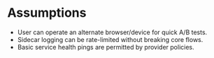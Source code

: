 # Assumptions
- User can operate an alternate browser/device for quick A/B tests.
- Sidecar logging can be rate-limited without breaking core flows.
- Basic service health pings are permitted by provider policies.
